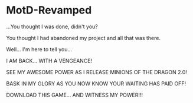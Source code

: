# MotD-Revamped

...You thought I was done, didn't you?

You thought I had abandoned my project and all that was there.

Well... I'm here to tell you...

I AM BACK... WITH A VENGEANCE!

SEE MY AWESOME POWER AS I RELEASE MINIONS OF THE DRAGON 2.0!

BASK IN MY GLORY AS YOU NOW KNOW YOUR WAITING HAS PAID OFF!

DOWNLOAD THIS GAME... AND WITNESS MY POWER!!!
